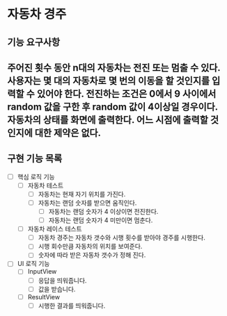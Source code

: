 # 자동차 경주

## 기능 요구사항
주어진 횟수 동안 n대의 자동차는 전진 또는 멈출 수 있다.
사용자는 몇 대의 자동차로 몇 번의 이동을 할 것인지를 입력할 수 있어야 한다.
전진하는 조건은 0에서 9 사이에서 random 값을 구한 후 random 값이 4이상일 경우이다.
자동차의 상태를 화면에 출력한다. 어느 시점에 출력할 것인지에 대한 제약은 없다.
---

## 구현 기능 목록

- [ ] 핵심 로직 기능
  - [ ] 자동차 테스트
    - [ ] 자동차는 현재 자기 위치를 가진다.
    - [ ] 자동차는 랜덤 숫자를 받으면 움직인다.
      - [ ] 자동차는 랜덤 숫자가 4 이상이면 전진한다.
      - [ ] 자동차는 랜덤 숫자가 4 미만이면 멈춘다.
  - [ ] 자동차 레이스 테스트
    - [ ] 자동차 경주는 자동차 갯수와 시행 횟수를 받아야 경주를 시행한다.
    - [ ] 시행 회수만큼 자동차의 위치를 보여준다.
    - [ ] 숫자에 따라 받은 자동차 갯수가 정해 진다.
- [ ] UI 로직 기능
  - [ ] InputView 
    - [ ] 응답을 띄워줍니다.
    - [ ] 값을 받습니다. 
  - [ ] ResultView  
    - [ ] 시행한 결과를 띄워줍니다. 
